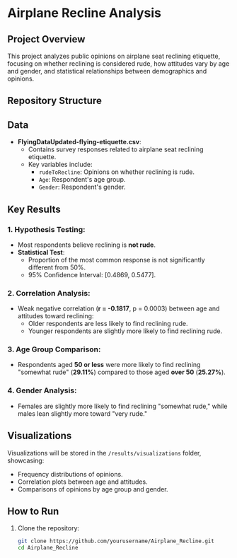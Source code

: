 # Airplane Recline Analysis

## Project Overview
This project analyzes public opinions on airplane seat reclining etiquette, focusing on whether reclining is considered rude, how attitudes vary by age and gender, and statistical relationships between demographics and opinions.

## Repository Structure

## Data
- **FlyingDataUpdated-flying-etiquette.csv**:
  - Contains survey responses related to airplane seat reclining etiquette.
  - Key variables include:
    - `rudeToRecline`: Opinions on whether reclining is rude.
    - `Age`: Respondent's age group.
    - `Gender`: Respondent's gender.

## Key Results
### 1. **Hypothesis Testing**:
   - Most respondents believe reclining is **not rude**.
   - **Statistical Test**:
     - Proportion of the most common response is not significantly different from 50%.
     - 95% Confidence Interval: [0.4869, 0.5477].

### 2. **Correlation Analysis**:
   - Weak negative correlation (**r = -0.1817**, p = 0.0003) between age and attitudes toward reclining:
     - Older respondents are less likely to find reclining rude.
     - Younger respondents are slightly more likely to find reclining rude.

### 3. **Age Group Comparison**:
   - Respondents aged **50 or less** were more likely to find reclining "somewhat rude" (**29.11%**) compared to those aged **over 50** (**25.27%**).

### 4. **Gender Analysis**:
   - Females are slightly more likely to find reclining "somewhat rude," while males lean slightly more toward "very rude."

## Visualizations
Visualizations will be stored in the `/results/visualizations` folder, showcasing:
- Frequency distributions of opinions.
- Correlation plots between age and attitudes.
- Comparisons of opinions by age group and gender.

## How to Run
1. Clone the repository:
   ```bash
   git clone https://github.com/yourusername/Airplane_Recline.git
   cd Airplane_Recline
